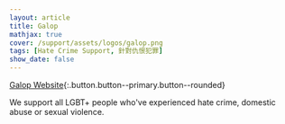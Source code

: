 ```yaml
---
layout: article
title: Galop
mathjax: true
cover: /support/assets/logos/galop.png
tags: [Hate Crime Support, 針對仇恨犯罪]
show_date: false
---
```


[Galop Website](http://www.galop.org.uk/){:.button.button--primary.button--rounded}

We support all LGBT+ people who've experienced hate crime, domestic abuse or sexual violence.
